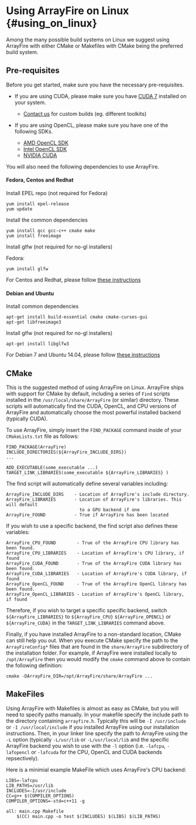 Using ArrayFire on Linux {#using_on_linux}
=====


Among the many possible build systems on Linux we suggest using ArrayFire with
either CMake or Makefiles with CMake being the preferred build system.

## Pre-requisites

Before you get started, make sure you have the necessary pre-requisites.

- If you are using CUDA, please make sure you have [CUDA 7](https://developer.nvidia.com/cuda-downloads) installed on your system.
     - [Contact us](support@arrayfire.com) for custom builds (eg. different toolkits)

- If you are using OpenCL, please make sure you have one of the following SDKs.
     - [AMD OpenCL SDK](http://developer.amd.com/tools-and-sdks/opencl-zone/amd-accelerated-parallel-processing-app-sdk/)
     - [Intel OpenCL SDK](https://software.intel.com/en-us/articles/download-the-latest-intel-amt-software-development-kit-sdk)
     - [NVIDIA CUDA](https://developer.nvidia.com/cuda-downloads)

You will also need the following dependencies to use ArrayFire.

#### Fedora, Centos and Redhat

Install EPEL repo (not required for Fedora)

~~~~~~~~~~~~~~~~~~~~~~~~~~~~~~~~~~~~~~~~~~
yum install epel-release
yum update
~~~~~~~~~~~~~~~~~~~~~~~~~~~~~~~~~~~~~~~~~~

Install the common dependencies

~~~~~~~~~~~~~~~~~~~~~~~~~~~~~~~~~~~~~~~~~~~~
yum install gcc gcc-c++ cmake make
yum install freeimage
~~~~~~~~~~~~~~~~~~~~~~~~~~~~~~~~~~~~~~~~~~~~

Install glfw (not required for no-gl installers)

Fedora:

~~~~~~~~~~~~~~~~~~~~~~~~~~~~~~~~~~~~~~~~~~~~~~
yum install glfw
~~~~~~~~~~~~~~~~~~~~~~~~~~~~~~~~~~~~~~~~~~~~~~

For Centos and Redhat, please follow [these instructions](https://github.com/arrayfire/arrayfire/wiki/GLFW-for-ArrayFire)

#### Debian and Ubuntu

Install common dependencies

~~~~~~~~~~~~~~~~~~~~~~~~~~~~~~~~~~~~~~~~~~~~~~~~~~~~~~~~~~~~~~~~
apt-get install build-essential cmake cmake-curses-gui
apt-get libfreeimage3
~~~~~~~~~~~~~~~~~~~~~~~~~~~~~~~~~~~~~~~~~~~~~~~~~~~~~~~~~~~~~~~~

Install glfw (not required for no-gl installers)

~~~~~~~~~~~~~~~~~~~~~~~~~~~~~~~~~~~~~~~~~~~~~~~~~~~~~~~~~~~~~~~~~
apt-get install libglfw3
~~~~~~~~~~~~~~~~~~~~~~~~~~~~~~~~~~~~~~~~~~~~~~~~~~~~~~~~~~~~~~~~~

For Debian 7 and Ubuntu 14.04, please follow [these instructions](https://github.com/arrayfire/arrayfire/wiki/GLFW-for-ArrayFire)

## CMake

This is the suggested method of using ArrayFire on Linux.
ArrayFire ships with support for CMake by default, including a series of
`Find` scripts installed  in the `/usr/local/share/ArrayFire` (or similar)
directory.
These scripts will automatically find the CUDA, OpenCL, and CPU versions
of ArrayFire and automatically choose the most powerful installed backend
(typically CUDA).

To use ArrayFire, simply insert the `FIND_PACKAGE` command inside of your
`CMakeLists.txt` file as follows:

    FIND_PACKAGE(ArrayFire)
    INCLUDE_DIRECTORIES(${ArrayFire_INCLUDE_DIRS})
    ...

    ADD_EXECUTABLE(some_executable ...)
    TARGET_LINK_LIBRARIES(some_executable ${ArrayFire_LIBRARIES} )

The find script will automatically define several variables including:

    ArrayFire_INCLUDE_DIRS    - Location of ArrayFire's include directory.
    ArrayFire_LIBRARIES       - Location of ArrayFire's libraries. This will default
                                to a GPU backend if one
    ArrayFire_FOUND           - True if ArrayFire has been located

If you wish to use a specific backend, the find script also defines these variables:

    ArrayFire_CPU_FOUND        - True of the ArrayFire CPU library has been found.
    ArrayFire_CPU_LIBRARIES    - Location of ArrayFire's CPU library, if found
    ArrayFire_CUDA_FOUND       - True of the ArrayFire CUDA library has been found.
    ArrayFire_CUDA_LIBRARIES   - Location of ArrayFire's CUDA library, if found
    ArrayFire_OpenCL_FOUND     - True of the ArrayFire OpenCL library has been found.
    ArrayFire_OpenCL_LIBRARIES - Location of ArrayFire's OpenCL library, if found

Therefore, if you wish to target a specific specific backend, switch
`${ArrayFire_LIBRARIES}` to `${ArrayFire_CPU}` `${ArrayFire_OPENCL}` or
`${ArrayFire_CUDA}` in the `TARGET_LINK_LIBRARIES` command above.

Finally, if you have installed ArrayFire to a non-standard location, CMake can still help
you out. When you execute CMake specify the path to the `ArrayFireConfig*` files that
are found in the `share/ArrayFire` subdirectory of the installation folder.
For example, if ArrayFire were installed locally to `/opt/ArrayFire` then you would
modify the `cmake` command above to contain the following definition:

```
cmake -DArrayFire_DIR=/opt/ArrayFire/share/ArrayFire ...
```

## MakeFiles

Using ArrayFire with Makefiles is almost as easy as CMake, but you will
need to specify paths manually. In your makefile specify the include path to
the directory containing `arrayfire.h`. Typically this will be `-I /usr/include`
or `-I /usr/local/include` if you installed ArrayFire using our installation
instructions.
Then, in your linker line specify the path to ArrayFire using the `-L` option
(typically `-L/usr/lib` or `-L/usr/local/lib` and the specific ArrayFire backend
you wish to use with the `-l` option (i.e. `-lafcpu`, `-lafopencl` or `-lafcuda`
for the CPU, OpenCL and CUDA backends repsectively).

Here is a minimial example MakeFile which uses ArrayFire's CPU backend:

    LIBS=-lafcpu
    LIB_PATHS=/usr/lib
    INCLUDES=-I/usr/include
    CC=g++ $(COMPILER_OPTIONS)
    COMPILER_OPTIONS=-std=c++11 -g

    all: main.cpp Makefile
        $(CC) main.cpp -o test $(INCLUDES) $(LIBS) $(LIB_PATHS)
